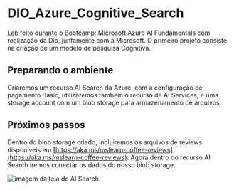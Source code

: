 # DIO_Azure_Cognitive_Search
Lab feito durante o Bootcamp: Microsoft Azure AI Fundamentals com realização da Dio, juntamente com a Microsoft. O primeiro projeto consiste na criação de um modelo de pesquisa Cognitiva.

## Preparando o ambiente
Criaremos um recurso AI Search da Azure, com a configuração de pagamento Basic, utilizaremos também o recurso de AI Services, e uma storage account com um blob storage para armazenamento de arquivos.

## Próximos passos
Dentro do blob storage criado, incluiremos os arquivos de reviews disponíveis em [https://aka.ms/mslearn-coffee-reviews](https://aka.ms/mslearn-coffee-reviews).
Agora dentro do recurso AI Search iremos conectar os dados do nosso blob storage.

![imagem da tela do AI Search](https://evertonaraujo.pro/wp-content/uploads/2024/02/Captura-de-tela-2024-02-07-233217.png)



